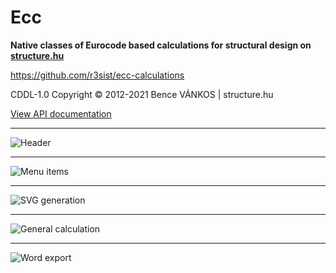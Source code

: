 # Ecc

**Native classes of Eurocode based calculations for structural design on [structure.hu](https://structure.hu)**

https://github.com/r3sist/ecc-calculations  

CDDL-1.0 Copyright &copy; 2012-2021 Bence VÁNKOS | structure.hu

[View API documentation](https://github.com/r3sist/ecc-calculations/blob/master/API.md)

---

![Header](https://structure.hu/img/eccpromo/promo0.png)

---

![Menu items](https://structure.hu/img/eccpromo/promo1.png)

---

![SVG generation](https://structure.hu/img/eccpromo/promo2.png)

---

![General calculation](https://structure.hu/img/eccpromo/promo3.png)

---

![Word export](https://structure.hu/img/eccpromo/promo4.png)
